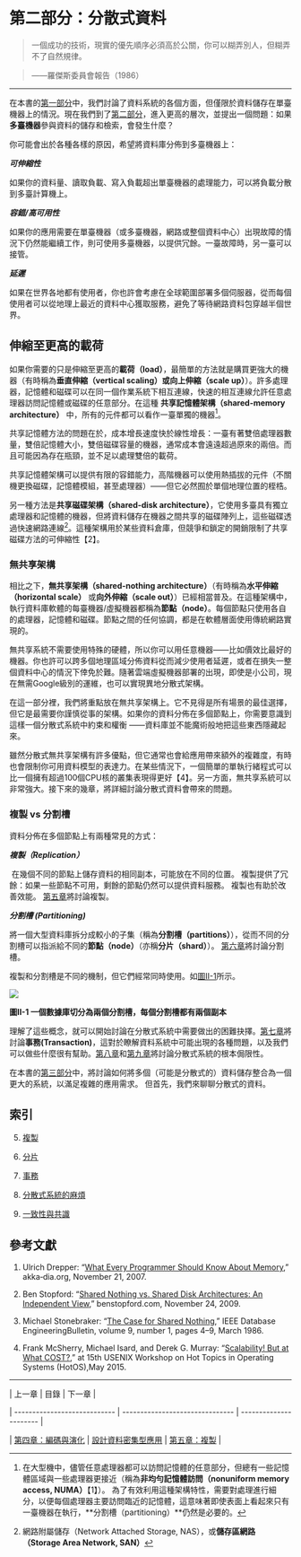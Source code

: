 # 第二部分：分散式資料 



> 一個成功的技術，現實的優先順序必須高於公關，你可以糊弄別人，但糊弄不了自然規律。

>

> ——羅傑斯委員會報告（1986）

>



-------



在本書的[第一部分](part-i.md)中，我們討論了資料系統的各個方面，但僅限於資料儲存在單臺機器上的情況。現在我們到了[第二部分](part-ii.md)，進入更高的層次，並提出一個問題：如果**多臺機器**參與資料的儲存和檢索，會發生什麼？



你可能會出於各種各樣的原因，希望將資料庫分佈到多臺機器上：



***可伸縮性***



如果你的資料量、讀取負載、寫入負載超出單臺機器的處理能力，可以將負載分散到多臺計算機上。



***容錯/高可用性***



如果你的應用需要在單臺機器（或多臺機器，網路或整個資料中心）出現故障的情況下仍然能繼續工作，則可使用多臺機器，以提供冗餘。一臺故障時，另一臺可以接管。



***延遲***



如果在世界各地都有使用者，你也許會考慮在全球範圍部署多個伺服器，從而每個使用者可以從地理上最近的資料中心獲取服務，避免了等待網路資料包穿越半個世界。



## 伸縮至更高的載荷



如果你需要的只是伸縮至更高的**載荷（load）**，最簡單的方法就是購買更強大的機器（有時稱為**垂直伸縮（vertical scaling）**或**向上伸縮（scale up）**）。許多處理器，記憶體和磁碟可以在同一個作業系統下相互連線，快速的相互連線允許任意處理器訪問記憶體或磁碟的任意部分。在這種 **共享記憶體架構（shared-memory architecture）** 中，所有的元件都可以看作一臺單獨的機器[^i]。



[^i]: 在大型機中，儘管任意處理器都可以訪問記憶體的任意部分，但總有一些記憶體區域與一些處理器更接近（稱為**非均勻記憶體訪問（nonuniform memory access, NUMA）**【1】）。 為了有效利用這種架構特性，需要對處理進行細分，以便每個處理器主要訪問臨近的記憶體，這意味著即使表面上看起來只有一臺機器在執行，**分割槽（partitioning）**仍然是必要的。



共享記憶體方法的問題在於，成本增長速度快於線性增長：一臺有著雙倍處理器數量，雙倍記憶體大小，雙倍磁碟容量的機器，通常成本會遠遠超過原來的兩倍。而且可能因為存在瓶頸，並不足以處理雙倍的載荷。



共享記憶體架構可以提供有限的容錯能力，高階機器可以使用熱插拔的元件（不關機更換磁碟，記憶體模組，甚至處理器）——但它必然囿於單個地理位置的桎梏。



另一種方法是**共享磁碟架構（shared-disk architecture）**，它使用多臺具有獨立處理器和記憶體的機器，但將資料儲存在機器之間共享的磁碟陣列上，這些磁碟透過快速網路連線[^ii]。這種架構用於某些資料倉庫，但競爭和鎖定的開銷限制了共享磁碟方法的可伸縮性【2】。



[^ii]: 網路附屬儲存（Network Attached Storage, NAS），或**儲存區網路（Storage Area Network, SAN）**



### 無共享架構



相比之下，**無共享架構（shared-nothing architecture）**（有時稱為**水平伸縮（horizontal scale）** 或**向外伸縮（scale out）**）已經相當普及。在這種架構中，執行資料庫軟體的每臺機器/虛擬機器都稱為**節點（node）**。每個節點只使用各自的處理器，記憶體和磁碟。節點之間的任何協調，都是在軟體層面使用傳統網路實現的。



無共享系統不需要使用特殊的硬體，所以你可以用任意機器——比如價效比最好的機器。你也許可以跨多個地理區域分佈資料從而減少使用者延遲，或者在損失一整個資料中心的情況下倖免於難。隨著雲端虛擬機器部署的出現，即使是小公司，現在無需Google級別的運維，也可以實現異地分散式架構。



在這一部分裡，我們將重點放在無共享架構上。它不見得是所有場景的最佳選擇，但它是最需要你謹慎從事的架構。如果你的資料分佈在多個節點上，你需要意識到這樣一個分散式系統中約束和權衡 ——資料庫並不能魔術般地把這些東西隱藏起來。



雖然分散式無共享架構有許多優點，但它通常也會給應用帶來額外的複雜度，有時也會限制你可用資料模型的表達力。在某些情況下，一個簡單的單執行緒程式可以比一個擁有超過100個CPU核的叢集表現得更好【4】。另一方面，無共享系統可以非常強大。接下來的幾章，將詳細討論分散式資料會帶來的問題。



### 複製 vs 分割槽



資料分佈在多個節點上有兩種常見的方式：



***複製（Replication）***



​	在幾個不同的節點上儲存資料的相同副本，可能放在不同的位置。 複製提供了冗餘：如果一些節點不可用，剩餘的節點仍然可以提供資料服務。 複製也有助於改善效能。 [第五章](ch5.md)將討論複製。



***分割槽 (Partitioning)***



​	將一個大型資料庫拆分成較小的子集（稱為**分割槽（partitions）**），從而不同的分割槽可以指派給不同的**節點（node）**（亦稱**分片（shard）**）。 [第六章](ch6.md)將討論分割槽。



複製和分割槽是不同的機制，但它們經常同時使用。如[圖II-1](img/figii-1.png)所示。



![](img/figii-1.png)



**圖II-1 一個數據庫切分為兩個分割槽，每個分割槽都有兩個副本**



理解了這些概念，就可以開始討論在分散式系統中需要做出的困難抉擇。[第七章](ch7.md)將討論**事務(Transaction)**，這對於瞭解資料系統中可能出現的各種問題，以及我們可以做些什麼很有幫助。[第八章](ch8.md)和[第九章](ch9.md)將討論分散式系統的根本侷限性。



在本書的[第三部分](part-iii.md)中，將討論如何將多個（可能是分散式的）資料儲存整合為一個更大的系統，以滿足複雜的應用需求。 但首先，我們來聊聊分散式的資料。







## 索引



5. [複製](ch5.md)

6. [分片](ch6.md) 

7. [事務](ch7.md) 

8. [分散式系統的麻煩](ch8.md) 

9. [一致性與共識](ch9.md) 











## 參考文獻



1.  Ulrich Drepper: “[What Every Programmer Should Know About Memory](https://people.freebsd.org/~lstewart/articles/cpumemory.pdf),” akka‐dia.org, November 21, 2007.



2. Ben Stopford: “[Shared Nothing vs. Shared Disk Architectures: An Independent View](http://www.benstopford.com/2009/11/24/understanding-the-shared-nothing-architecture/),” benstopford.com, November 24, 2009.





3. Michael Stonebraker: “[The Case for Shared Nothing](http://db.cs.berkeley.edu/papers/hpts85-nothing.pdf),” IEEE Database EngineeringBulletin, volume 9, number 1, pages 4–9, March 1986.

4. Frank McSherry, Michael Isard, and Derek G. Murray: “[Scalability! But at What COST?](http://www.frankmcsherry.org/assets/COST.pdf),” at 15th USENIX Workshop on Hot Topics in Operating Systems (HotOS),May 2015.



------



| 上一章                       | 目錄                            | 下一章                 |

| ---------------------------- | ------------------------------- | ---------------------- |

| [第四章：編碼與演化](ch4.md) | [設計資料密集型應用](README.md) | [第五章：複製](ch5.md) |